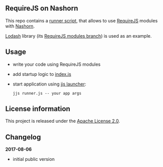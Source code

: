 RequireJS on Nashorn
--------------------

This repo contains a [runner script](https://github.com/wilton-iot/requirejs-nashorn/blob/master/runner.js), that allows to use [RequireJS](http://requirejs.org/) modules
with [Nashorn](http://openjdk.java.net/projects/nashorn/).

[Lodash](https://lodash.com/) library (its [RequireJS modules branch](https://github.com/lodash/lodash/tree/amd)) is used as an example.

Usage
-----

 - write your code using RequireJS modules
 - add startup logic to [index.js](https://github.com/wilton-iot/requirejs-nashorn/blob/master/index.js)
 - start application using [jjs launcher](https://docs.oracle.com/javase/8/docs/technotes/tools/windows/jjs.html):

    ```
    jjs runner.js -- your app args
    ```

License information
-------------------

This project is released under the [Apache License 2.0](http://www.apache.org/licenses/LICENSE-2.0).

Changelog
---------

**2017-08-06**

 - initial public version
